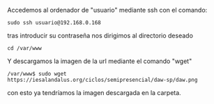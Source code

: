 Accedemos al ordenador de "usuario" mediante ssh con el comando:
```
sudo ssh usuario@192.168.0.168
```
tras introducir su contraseña nos dirigimos al directorio deseado
```
cd /var/www
```
Y descargamos la imagen de la url mediante el comando "wget"
```
/var/www$ sudo wget https://iesalandalus.org/ciclos/semipresencial/daw-sp/daw.png 
```

con esto ya tendríamos la imagen descargada en la carpeta.
